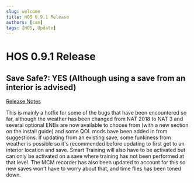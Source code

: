 ```yaml
---
slug: welcome
title: HOS 0.9.1 Release
authors: [cam]
tags: [HOS, Update]
---
```


# HOS 0.9.1 Release

## Save Safe?: YES (Although using a save from an interior is advised)

[Release Notes](https://discord.com/channels/415287319982112768/610934257182965779/1179222049869279293)

This is mainly a hotfix for some of the bugs that have been encountered so far, although the weather has been changed from NAT 2018 to NAT 3 and several optional ENBs are now available to choose from (with a new section on the install guide) and some QOL mods have been added in from suggestions. If updating from an existing save, some funkiness from weather is possible so it's recommended before updating to first get to an interior location and save. Smart Training will also have to be activated but can only be activated on a save where training has not been performed at that level. The MCM recorder has also been updated to account for this so new saves won't have to worry about that, and time flies has been toned down.


